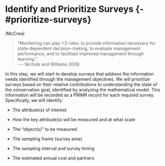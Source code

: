 # Identify and Prioritize Surveys {-#prioritize-surveys}
(McCrea)

> "Monitoring can play >3 roles: to provide information necessary for state-dependent decision-making, to evaluate management performance, and to facilitate improved management through learning."  
> --- Nichols and Williams 2006

In this step, we will start to develop surveys that address the information needs identified through the management objectives. We will prioritize surveys based on their relative contributions to understanding the state of the conservation goal, identified by analyzing the mathematical model. This information will be recorded as a PRIMR record for each required survey. Specifically, we will identify: 

- The attribute(s) of interest 

- How the key attribute(s) will be measured and at what scale 
- The “object(s)” to be measured 
- The sampling frame (survey area) 
- The sampling interval and survey timing 
- The estimated annual cost and partners 
